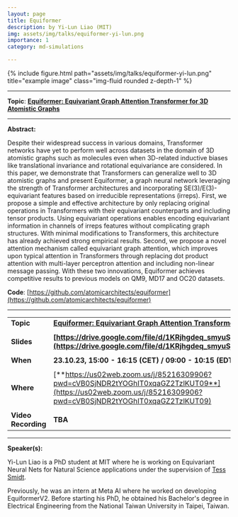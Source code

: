 ```yaml
---
layout: page
title: Equiformer
description: by Yi-Lun Liao (MIT)
img: assets/img/talks/equiformer-yi-lun.png
importance: 1
category: md-simulations

---
```




<div class="row">
    <div class="col-sm mt-3 mt-md-0">
        {% include figure.html path="assets/img/talks/equiformer-yi-lun.png" title="example image" class="img-fluid rounded z-depth-1" %}
    </div>
</div>
<hr>



**Topic**:  [**Equiformer: Equivariant Graph Attention Transformer for 3D Atomistic Graphs**](https://arxiv.org/abs/2206.11990)



<hr>

**Abstract:**  

Despite their widespread success in various domains, Transformer networks have yet to perform well across datasets in the domain of 3D atomistic graphs such as molecules even when 3D-related inductive biases like translational invariance and rotational equivariance are considered. In this paper, we demonstrate that Transformers can generalize well to 3D atomistic graphs and present Equiformer, a graph neural network leveraging the strength of Transformer architectures and incorporating SE(3)/E(3)-equivariant features based on irreducible representations (irreps). First, we propose a simple and effective architecture by only replacing original operations in Transformers with their equivariant counterparts and including tensor products. Using equivariant operations enables encoding equivariant information in channels of irreps features without complicating graph structures. With minimal modifications to Transformers, this architecture has already achieved strong empirical results. Second, we propose a novel attention mechanism called equivariant graph attention, which improves upon typical attention in Transformers through replacing dot product attention with multi-layer perceptron attention and including non-linear message passing. With these two innovations, Equiformer achieves competitive results to previous models on QM9, MD17 and OC20 datasets.

**Code**: [https://github.com/atomicarchitects/equiformer](https://github.com/atomicarchitects/equiformer)

<hr>


|                     |                                                              |
| ------------------- | ------------------------------------------------------------ |
| **Topic**           | [**Equiformer: Equivariant Graph Attention Transformer for 3D Atomistic Graphs**](https://arxiv.org/abs/2206.11990) |
|                     |                                                              |
| **Slides**          | **[https://drive.google.com/file/d/1KRjhgdeq_smyuSjAexs1nEIt_v1dnWER/view](https://drive.google.com/file/d/1KRjhgdeq_smyuSjAexs1nEIt_v1dnWER/view)** |
|                     |                                                              |
| **When**            | **23.10.23, 15:00 - 16:15 (CET) / 09:00 - 10:15 (EDT)**      |
|                     |                                                              |
| **Where**           | [**https://us02web.zoom.us/j/85216309906?pwd=cVB0SjNDR2tYOGhIT0xqaGZ2TzlKUT09**](https://us02web.zoom.us/j/85216309906?pwd=cVB0SjNDR2tYOGhIT0xqaGZ2TzlKUT09) |
|                     |                                                              |
| **Video Recording** | **TBA**                                                      |

<hr>

**Speaker(s):**

Yi-Lun Liao is a PhD student at MIT where he is working on Equivariant Neural Nets for Natural Science applications under the supervision of [Tess Smidt](https://blondegeek.github.io).

Previously, he was an intern at Meta AI where he worked on developing EquiformerV2. Before starting his PhD, he obtained his Bachelor's degree in Electrical Engineering from the National Taiwan University in Taipei, Taiwan.

